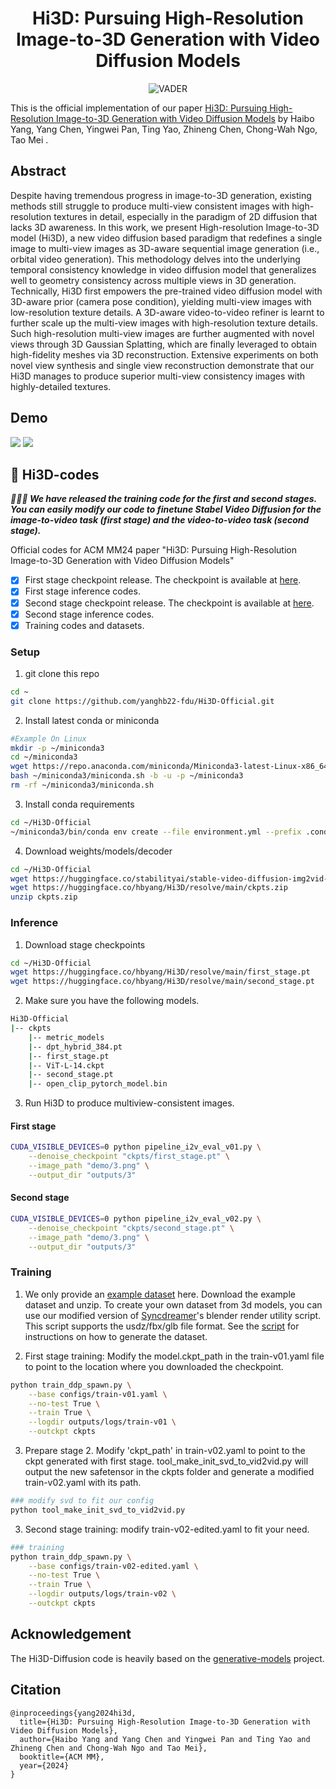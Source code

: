<div align="center">

<!-- TITLE -->
# Hi3D: Pursuing High-Resolution Image-to-3D Generation with Video Diffusion Models

![VADER](asserts/pipeline.png)

</div>

This is the official implementation of our paper [Hi3D: Pursuing High-Resolution Image-to-3D Generation with Video Diffusion Models](https://arxiv.org/abs/2409.07452) by 
Haibo Yang, Yang Chen, Yingwei Pan, Ting Yao, Zhineng Chen, Chong-Wah Ngo, Tao Mei .

<!-- DESCRIPTION -->
## Abstract
Despite having tremendous progress in image-to-3D generation, existing methods still struggle to produce multi-view consistent images with high-resolution textures in detail, especially in the paradigm of 2D diffusion that lacks 3D awareness. In this work, we present High-resolution Image-to-3D model (Hi3D), a new video diffusion based paradigm that redefines a single image to multi-view images as 3D-aware sequential image generation (i.e., orbital video generation). This methodology delves into the underlying temporal consistency knowledge in video diffusion model that generalizes well to geometry consistency across multiple views in 3D generation. Technically, Hi3D first empowers the pre-trained video diffusion model with 3D-aware prior (camera pose condition), yielding multi-view images with low-resolution texture details. A 3D-aware video-to-video refiner is learnt to further scale up the multi-view images with high-resolution texture details. Such high-resolution multi-view images are further augmented with novel views through 3D Gaussian Splatting, which are finally leveraged to obtain high-fidelity meshes via 3D reconstruction. Extensive experiments on both novel view synthesis and single view reconstruction demonstrate that our Hi3D manages to produce superior multi-view consistency images with highly-detailed textures.

## Demo

<img src="asserts/demo01.gif" width="">
<img src="asserts/demo02.gif" width="">

## 🌟 Hi3D-codes

***🎉🎉🎉 We have released the training code for the first and second stages. You can easily modify our code to finetune Stabel Video Diffusion for the image-to-video task (first stage) and the video-to-video task (second stage).***

Official codes for ACM MM24 paper "Hi3D: Pursuing High-Resolution Image-to-3D Generation with Video Diffusion Models"
- [x] First stage checkpoint release. The checkpoint is available at [here](https://drive.google.com/file/d/1z506Fdst31rCOSq5c3COydN-j4KxRdif/view?usp=sharing).
- [x] First stage inference codes.
- [x] Second stage checkpoint release. The checkpoint is available at [here](https://huggingface.co/hbyang/Hi3D/blob/main/second_stage.pt).
- [x] Second stage inference codes.
- [x] Training codes and datasets.

### Setup
1. git clone this repo
```bash
cd ~
git clone https://github.com/yanghb22-fdu/Hi3D-Official.git
```

2. Install latest conda or miniconda
```bash
#Example On Linux
mkdir -p ~/miniconda3
cd ~/miniconda3	
wget https://repo.anaconda.com/miniconda/Miniconda3-latest-Linux-x86_64.sh -O ~/miniconda3/miniconda.sh
bash ~/miniconda3/miniconda.sh -b -u -p ~/miniconda3
rm -rf ~/miniconda3/miniconda.sh
```

3. Install conda requirements
```bash
cd ~/Hi3D-Official
~/miniconda3/bin/conda env create --file environment.yml --prefix .conda -y -q
```

4. Download weights/models/decoder
```bash
cd ~/Hi3D-Official
wget https://huggingface.co/stabilityai/stable-video-diffusion-img2vid-xt/resolve/main/svd_xt_image_decoder.safetensors
wget https://huggingface.co/hbyang/Hi3D/resolve/main/ckpts.zip
unzip ckpts.zip
```

### Inference
1. Download stage checkpoints
```bash
cd ~/Hi3D-Official
wget https://huggingface.co/hbyang/Hi3D/resolve/main/first_stage.pt
wget https://huggingface.co/hbyang/Hi3D/resolve/main/second_stage.pt
```

2. Make sure you have the following models.
```bash
Hi3D-Official
|-- ckpts
    |-- metric_models
    |-- dpt_hybrid_384.pt
    |-- first_stage.pt
    |-- ViT-L-14.ckpt
    |-- second_stage.pt
    |-- open_clip_pytorch_model.bin
```
3. Run Hi3D to produce multiview-consistent images.
#### First stage
```bash
CUDA_VISIBLE_DEVICES=0 python pipeline_i2v_eval_v01.py \
    --denoise_checkpoint "ckpts/first_stage.pt" \
    --image_path "demo/3.png" \
    --output_dir "outputs/3"
```
#### Second stage
```bash
CUDA_VISIBLE_DEVICES=0 python pipeline_i2v_eval_v02.py \
    --denoise_checkpoint "ckpts/second_stage.pt" \
    --image_path "demo/3.png" \
    --output_dir "outputs/3"
```

### Training
1. We only provide an [example dataset](https://huggingface.co/hbyang/Hi3D/blob/main/datas.zip) here. Download the example dataset and unzip. To create your own dataset from 3d models, you can use our modified version of [Syncdreamer](https://github.com/liuyuan-pal/SyncDreamer)'s blender render utility script. This script supports the usdz/fbx/glb file format. See the [script](/blender_script.py) for instructions on how to generate the dataset.

2. First stage training: Modify the model.ckpt_path in the train-v01.yaml file to point to the location where you downloaded the checkpoint.
```bash
python train_ddp_spawn.py \
    --base configs/train-v01.yaml \
    --no-test True \
    --train True \
    --logdir outputs/logs/train-v01 \
    --outckpt ckpts
```
3. Prepare stage 2. Modify 'ckpt_path' in train-v02.yaml to point to the ckpt generated with first stage. tool_make_init_svd_to_vid2vid.py will output the new safetensor in the ckpts folder and generate a modified train-v02.yaml with its path.
```bash
### modify svd to fit our config
python tool_make_init_svd_to_vid2vid.py
```

3. Second stage training: modify train-v02-edited.yaml to fit your need.
```bash
### training
python train_ddp_spawn.py \
    --base configs/train-v02-edited.yaml \
    --no-test True \
    --train True \
    --logdir outputs/logs/train-v02 \
    --outckpt ckpts
```
## Acknowledgement

The Hi3D-Diffusion code is heavily based on the [generative-models](https://github.com/Stability-AI/generative-models) project.

## Citation
```
@inproceedings{yang2024hi3d,
  title={Hi3D: Pursuing High-Resolution Image-to-3D Generation with Video Diffusion Models},
  author={Haibo Yang and Yang Chen and Yingwei Pan and Ting Yao and Zhineng Chen and Chong-Wah Ngo and Tao Mei},
  booktitle={ACM MM},
  year={2024}
}
```
